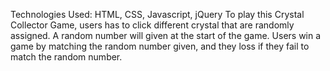 Technologies Used: HTML, CSS, Javascript, jQuery
To play this Crystal Collector Game, users has to click different crystal that are randomly assigned.
A random number will given at the start of the game.
Users win a game by matching the random  number given, and they loss if they fail to match the random number.
